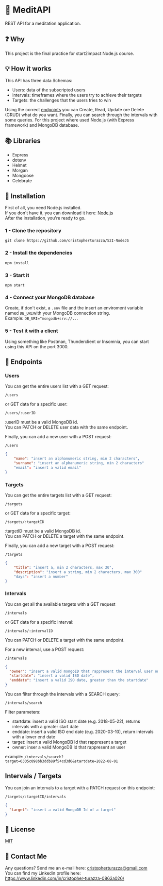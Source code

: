 # :pray: MeditAPI

REST API for a meditation application.

## :question: Why

This project is the final practice for start2impact Node.js course.

## :bulb: How it works

This API has three data Schemas:

- Users: data of the subscripted users
- Intervals: timeframes where the users try to achieve their targets
- Targets: the challenges that the users tries to win

Using the correct [endpoints](#endpoints) you can Create, Read, Update ore Delete (CRUD) what do you want.
Finally, you can search through the intervals with some queries.
For this project where used Node.js (with Express framework) and MongoDB database.

## :books: Libraries

- Express
- dotenv
- Helmet
- Morgan
- Mongoose
- Celebrate

## :floppy_disk: Installation

First of all, you need Node.js installed.  
If you don't have it, you can download it here:
[Node.js](https://nodejs.org/it/download/)  
After the installation, you're ready to go.

### 1 - Clone the repository

`git clone https://github.com/cristopherturazza/S2I-NodeJS`

### 2 - Install the dependencies

`npm install`

### 3 - Start it

`npm start`

### 4 - Connect your MongoDB database

Create, if don't exist, a `.env` file and the insert an enviroment variable named `DB_URI`with your MongoDB connection string.  
Example:
`DB_URI="mongodb+srv://...`

### 5 - Test it with a client

Using something like Postman, Thunderclient or Insomnia, you can start using this API on the port 3000.

## :open_file_folder: Endpoints

### Users

You can get the entire users list with a GET request:

`/users`

or GET data for a specific user:

`/users/:userID`

:userID must be a valid MongoDB id.  
You can PATCH or DELETE user data with the same endpoint.

Finally, you can add a new user with a POST request:

`/users`

```json
{
    "name": "insert an alphanumeric string, min 2 characters",
    "surname": "insert an alphanumeric string, min 2 characters"
    "email": "insert a valid email"
}
```

### Targets

You can get the entire targets list with a GET request:

`/targets`

or GET data for a specific target:

`/targets/:targetID`

:targetID must be a valid MongoDB id.  
You can PATCH or DELETE a target with the same endpoint.

Finally, you can add a new target with a POST request:

`/targets`

```json
{
    "title": "insert a, min 2 characters, max 30",
    "description": "insert a string, min 2 characters, max 300"
    "days": "insert a number"
}
```

### Intervals

You can get all the available targets with a GET request

`/intervals`

or GET data for a specific interval:

`/intervals/:intervalID`

You can PATCH or DELETE a target with the same endpoint.

For a new interval, use a POST request:

`/intervals`

```json
{
  "owner": "insert a valid mongoID that rappresent the interval user owner",
  "startdate": "insert a valid ISO date",
  "enddate": "insert a valid ISO date, greater than the startdate"
}
```

You can filter through the intervals with a SEARCH query:

`/intervals/search`

Filter parameters:

- startdate: insert a valid ISO start date (e.g. 2018-05-22), returns intervals with a greater start date
- enddate: insert a valid ISO end date (e.g. 2020-03-10), return intervals with a lower end date
- target: insert a valid MongoDB Id that rappresent a target
- owner: inser a valid MongoDB Id that rappresent an user

example: `/intervals/search?target=6335c098bb3ddb89f54cd3d6&startdate=2022-08-01`

## Intervals / Targets

You can join an intervals to a target with a PATCH request on this endpoint:

`/targets/:targetID/intervals`

```json
{
  "target": "insert a valid MongoDB Id of a target"
}
```

## :page_with_curl: License

[MIT](https://choosealicense.com/licenses/mit/)

## :e-mail: Contact Me

Any questions? Send me an e-mail here: cristopherturazza@gmail.com <br>
You can find my Linkedin profile here: https://www.linkedin.com/in/cristopher-turazza-0863a026/
